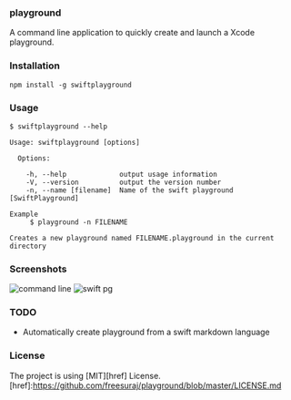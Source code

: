### playground
A command line application to quickly create and launch a Xcode playground.

### Installation
```
npm install -g swiftplayground

```
### Usage

```
$ swiftplayground --help

Usage: swiftplayground [options]

  Options:

    -h, --help             output usage information
    -V, --version          output the version number
    -n, --name [filename]  Name of the swift playground [SwiftPlayground]

Example
     $ playground -n FILENAME

Creates a new playground named FILENAME.playground in the current directory
```
### Screenshots
![command line](http://s29.postimg.org/iao1sbfr9/Screenshot_2016_01_17_23_35_55.png)
![swift pg](http://s29.postimg.org/d0j310vie/Screenshot_2016_01_17_23_36_17.jpg)

### TODO

- Automatically create playground from a swift markdown language

### License
The project is using [MIT][href] License.
[href]:https://github.com/freesuraj/playground/blob/master/LICENSE.md
